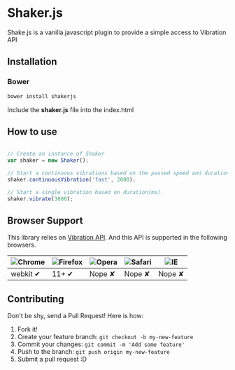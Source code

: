 # Shaker.js

Shake.js is a vanilla javascript plugin to provide a simple access to Vibration API

## Installation

### Bower

```sh
bower install shakerjs
```

Include the **shaker.js** file into the index.html


## How to use

```js

// Create an instance of Shaker
var shaker = new Shaker();

// Start a continuous vibrations based on the passed speed and duration (ms)
shaker.continuousVibration('fast', 2000);

// Start a single vibration based on duration(ms).
shaker.vibrate(3000);
```

## Browser Support

This library relies on [Vibration API](https://www.w3.org/TR/vibration/). And this API is supported in the following browsers.

![Chrome](https://cloud.githubusercontent.com/assets/398893/3528328/23bc7bc4-078e-11e4-8752-ba2809bf5cce.png) | ![Firefox](https://cloud.githubusercontent.com/assets/398893/3528329/26283ab0-078e-11e4-84d4-db2cf1009953.png) | ![Opera](https://cloud.githubusercontent.com/assets/398893/3528330/27ec9fa8-078e-11e4-95cb-709fd11dac16.png) | ![Safari](https://cloud.githubusercontent.com/assets/398893/3528331/29df8618-078e-11e4-8e3e-ed8ac738693f.png) | ![IE](https://cloud.githubusercontent.com/assets/398893/3528325/20373e76-078e-11e4-8e3a-1cb86cf506f0.png) |
--- | --- | --- | --- | --- |
webkit ✔ | 11+ ✔ | Nope ✘ | Nope ✘ | Nope ✘ |

## Contributing

Don't be shy, send a Pull Request! Here is how:

1. Fork it!
2. Create your feature branch: `git checkout -b my-new-feature`
3. Commit your changes: `git commit -m 'Add some feature'`
4. Push to the branch: `git push origin my-new-feature`
5. Submit a pull request :D  